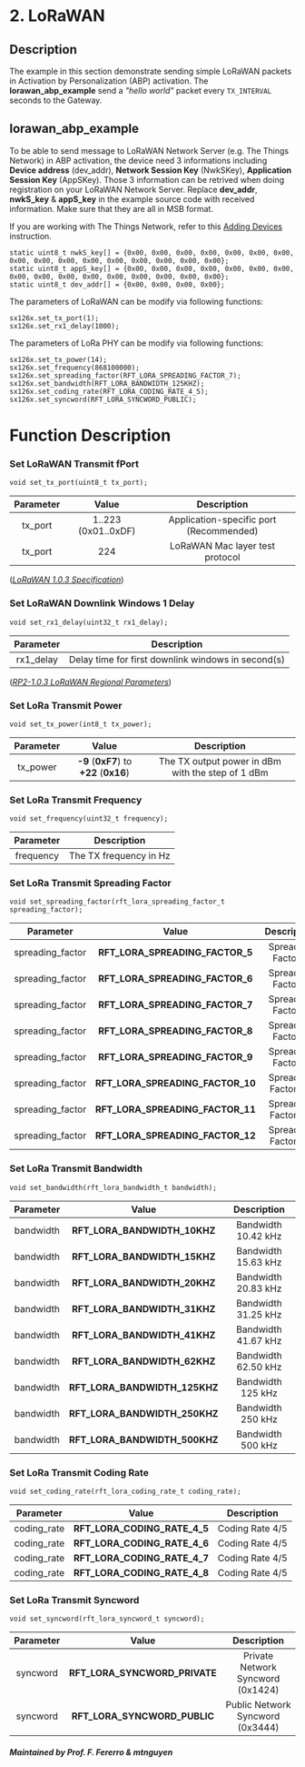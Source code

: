 # 2. LoRaWAN

## Description

The example in this section demonstrate sending simple LoRaWAN packets in Activation by Personalization (ABP) activation. The **lorawan_abp_example** send a *"hello world"* packet every `TX_INTERVAL` seconds to the Gateway.

## lorawan_abp_example

To be able to send message to LoRaWAN Network Server (e.g. The Things Network) in ABP activation, the device need 3 informations including **Device address** (dev_addr), **Network Session Key** (NwkSKey), **Application Session Key** (AppSKey). Those 3 information can be retrived when doing registration on your LoRaWAN Network Server. Replace **dev_addr**, **nwkS_key** & **appS_key** in the example source code with received information. Make sure that they are all in MSB format.

If you are working with The Things Network, refer to this [Adding Devices](https://www.thethingsindustries.com/docs/devices/adding-devices/) instruction.

```
static uint8_t nwkS_key[] = {0x00, 0x00, 0x00, 0x00, 0x00, 0x00, 0x00, 0x00, 0x00, 0x00, 0x00, 0x00, 0x00, 0x00, 0x00, 0x00};
static uint8_t appS_key[] = {0x00, 0x00, 0x00, 0x00, 0x00, 0x00, 0x00, 0x00, 0x00, 0x00, 0x00, 0x00, 0x00, 0x00, 0x00, 0x00};
static uint8_t dev_addr[] = {0x00, 0x00, 0x00, 0x00};
```

The parameters of LoRaWAN can be modify via following functions:

```
sx126x.set_tx_port(1);
sx126x.set_rx1_delay(1000);
```

The parameters of LoRa PHY can be modify via following functions:

```
sx126x.set_tx_power(14);
sx126x.set_frequency(868100000);
sx126x.set_spreading_factor(RFT_LORA_SPREADING_FACTOR_7);
sx126x.set_bandwidth(RFT_LORA_BANDWIDTH_125KHZ);
sx126x.set_coding_rate(RFT_LORA_CODING_RATE_4_5);
sx126x.set_syncword(RFT_LORA_SYNCWORD_PUBLIC);
```

# Function Description

### Set LoRaWAN Transmit fPort

```
void set_tx_port(uint8_t tx_port);
```

| Parameter |        Value        |               Description               |
|:---------:|:-------------------:|:---------------------------------------:|
| tx_port   | 1..223 (0x01..0xDF) | Application-specific port (Recommended) |
| tx_port   | 224                 | LoRaWAN Mac layer test protocol         |

([*LoRaWAN 1.0.3 Specification*](https://lora-alliance.org/resource_hub/lorawan-specification-v1-0-3/))

### Set LoRaWAN Downlink Windows 1 Delay

```
void set_rx1_delay(uint32_t rx1_delay);
```

| Parameter |               Description                          |
|:---------:|:--------------------------------------------------:|
| rx1_delay | Delay time for first downlink windows in second(s) |

([*RP2-1.0.3 LoRaWAN Regional Parameters*](https://lora-alliance.org/resource_hub/rp2-1-0-3-lorawan-regional-parameters/))

### Set LoRa Transmit Power
```
void set_tx_power(int8_t tx_power);
```

| Parameter | Value                                   | Description                                       |
|:---------:|:---------------------------------------:|:-------------------------------------------------:|
|  tx_power | **-9** (**0xF7**) to **+22** (**0x16**) | The TX output power in dBm with the step of 1 dBm |

### Set LoRa Transmit Frequency
```
void set_frequency(uint32_t frequency);
```

| Parameter |       Description      |
|:---------:|:----------------------:|
| frequency | The TX frequency in Hz |

### Set LoRa Transmit Spreading Factor
```
void set_spreading_factor(rft_lora_spreading_factor_t spreading_factor);
```

| Parameter        | Value                            | Description         |
|:----------------:|:--------------------------------:|:-------------------:|
| spreading_factor | **RFT_LORA_SPREADING_FACTOR_5**  | Spreading Factor 5  |
| spreading_factor | **RFT_LORA_SPREADING_FACTOR_6**  | Spreading Factor 6  |
| spreading_factor | **RFT_LORA_SPREADING_FACTOR_7**  | Spreading Factor 7  |
| spreading_factor | **RFT_LORA_SPREADING_FACTOR_8**  | Spreading Factor 8  |
| spreading_factor | **RFT_LORA_SPREADING_FACTOR_9**  | Spreading Factor 9  |
| spreading_factor | **RFT_LORA_SPREADING_FACTOR_10** | Spreading Factor 10 |
| spreading_factor | **RFT_LORA_SPREADING_FACTOR_11** | Spreading Factor 11 |
| spreading_factor | **RFT_LORA_SPREADING_FACTOR_12** | Spreading Factor 12 |

### Set LoRa Transmit Bandwidth
```
void set_bandwidth(rft_lora_bandwidth_t bandwidth);
```

| Parameter | Value                         | Description         |
|:---------:|:-----------------------------:|:-------------------:|
| bandwidth | **RFT_LORA_BANDWIDTH_10KHZ**  | Bandwidth 10.42 kHz |
| bandwidth | **RFT_LORA_BANDWIDTH_15KHZ**  | Bandwidth 15.63 kHz |
| bandwidth | **RFT_LORA_BANDWIDTH_20KHZ**  | Bandwidth 20.83 kHz |
| bandwidth | **RFT_LORA_BANDWIDTH_31KHZ**  | Bandwidth 31.25 kHz |
| bandwidth | **RFT_LORA_BANDWIDTH_41KHZ**  | Bandwidth 41.67 kHz |
| bandwidth | **RFT_LORA_BANDWIDTH_62KHZ**  | Bandwidth 62.50 kHz |
| bandwidth | **RFT_LORA_BANDWIDTH_125KHZ** |  Bandwidth 125 kHz  |
| bandwidth | **RFT_LORA_BANDWIDTH_250KHZ** |  Bandwidth 250 kHz  |
| bandwidth | **RFT_LORA_BANDWIDTH_500KHZ** |  Bandwidth 500 kHz  |

### Set LoRa Transmit Coding Rate
```
void set_coding_rate(rft_lora_coding_rate_t coding_rate);
```

| Parameter   | Value                         | Description     |
|:-----------:|:-----------------------------:|:---------------:|
| coding_rate | **RFT_LORA_CODING_RATE_4_5**  | Coding Rate 4/5 |
| coding_rate | **RFT_LORA_CODING_RATE_4_6**  | Coding Rate 4/5 |
| coding_rate | **RFT_LORA_CODING_RATE_4_7**  | Coding Rate 4/5 |
| coding_rate | **RFT_LORA_CODING_RATE_4_8**  | Coding Rate 4/5 |

### Set LoRa Transmit Syncword
```
void set_syncword(rft_lora_syncword_t syncword);
```

| Parameter | Value                         | Description                       |
|:---------:|:-----------------------------:|:---------------------------------:|
| syncword  | **RFT_LORA_SYNCWORD_PRIVATE** | Private Network Syncword (0x1424) |
| syncword  | **RFT_LORA_SYNCWORD_PUBLIC**  | Public Network Syncword (0x3444)  |

##### Maintained by Prof. F. Fererro & mtnguyen
